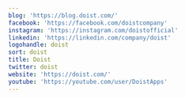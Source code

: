 ```yaml
---
blog: 'https://blog.doist.com/'
facebook: 'https://facebook.com/doistcompany'
instagram: 'https://instagram.com/doistofficial'
linkedin: 'https://linkedin.com/company/doist'
logohandle: doist
sort: doist
title: Doist
twitter: doist
website: 'https://doist.com/'
youtube: 'https://youtube.com/user/DoistApps'
---
```

